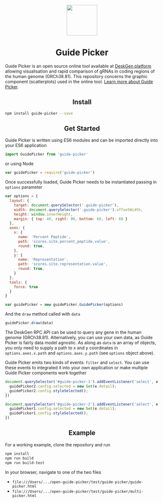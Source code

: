<p align="center">
  <a href="https://www.deskgen.com">
    <img width="100" heigth="100" src="https://github.com/DeskGen/dgsource/blob/master/browser/landing/app/images/deskgen.png"/>
  </a>
</p>

<h1 align="center">Guide Picker</h1>

Guide Picker is an open source online tool available at [DeskGen platform](https://www.deskgen.com/guide-picker) allowing visualisation and rapid comparison of gRNAs in coding regions of the human genome (GRCh38.81). This repository concerns the graphic component (scatterplots) used in the online tool. [Learn more about Guide Picker](https://www.deskgen.com/landing/resources/crispr-sgrna-design-guide-picker).

<h2 align="center">Install</h2>

``` bash
npm install guide-picker --save
```

<h2 align="center">Get Started</h2>

Guide Picker is written using ES6 modules and can be imported directly into your ES6 application
``` javascript
import GuidePicker from 'guide-picker'
```
or using Node
``` javascript
var guidePicker = require('guide-picker')
```
Once successfully loaded, Guide Picker needs to be instantiated passing in `options` parameter
``` javascript
var options = {
  layout: {
    target: document.querySelector('.guide-picker'),
    width: document.querySelector('.guide-picker').offsetWidth,
    height: window.innerHeight,
    margin: { top: 40, right: 80, bottom: 60, left: 60 }
  },
  axes: {
    x: {
      name: 'Percent Peptide',
      path: 'scores.site.percent_peptide.value',
      round: true,
    },
    y: {
      name: 'Representation',
      path: 'scores.site.representation.value',
      round: true,
    }
  },
  tools: {
    force: true
  }
}

var guidePicker = new guidePicker.GuidePicker(options)
```
And the `draw` method called with `data`
``` javascript
guidePicker.draw(data)
```
The DeskGen RPC API can be used to query any gene in the human genome (GRCh38.81). Alternatively, you can use your own data, as Guide Picker is fairly data model agnostic. As along as `data` is an array of objects, you only need to supply a path to x and y coordinates in `options.axes.x.path` and `options.axes.y.path` (see `options` object above).

Guide Picker emits two kinds of events: `filter` and `select`. You can use these events to integrated it into your own application or make multiple Guide Picker components work together
``` javascript
document.querySelector('#guide-picker-1').addEventListener('select', e => {
  guidePicker2.config.selected = new Set(e.detail);
  guidePicker2.config.styleSelected();
})

document.querySelector('#guide-picker-2').addEventListener('select', e => {
  guidePicker1.config.selected = new Set(e.detail);
  guidePicker1.config.styleSelected();
})
```

<h2 align="center">Example</h2>

For a working example, clone the repository and run
``` bash
npm install
npm run build
npm run build-test
```
In your browser, navigate to one of the two files 
- `file:///Users/.../open-guide-picker/test/guide-picker/guide-picker.html` 
- `file:///Users/.../open-guide-picker/test/guide-picker/multi-picker.html`
